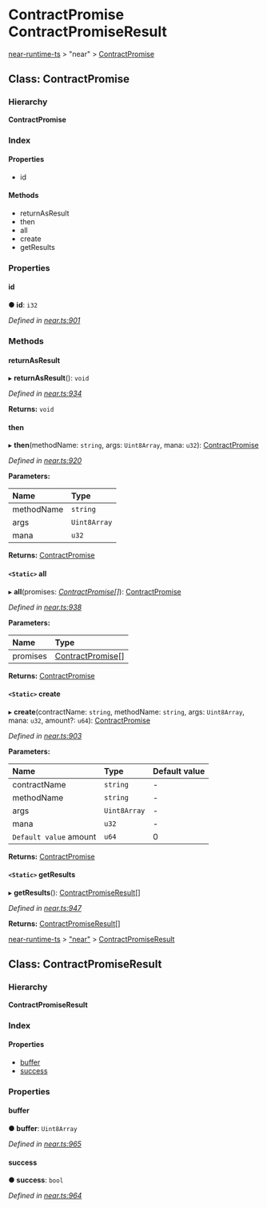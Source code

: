 # ContractPromise ContractPromiseResult

[near-runtime-ts](../) &gt; "near" &gt; [ContractPromise](contractpromise-contractpromiseresult.md)

## Class: ContractPromise

### Hierarchy

**ContractPromise**

### Index

#### Properties

* id

#### Methods

* returnAsResult
* then
* all
* create
* getResults

### Properties

#### id  <a id="id"></a>

**● id**: `i32`

_Defined in_ [_near.ts:901_](https://github.com/nearprotocol/near-runtime-ts/blob/30d6281/near.ts#L901)

### Methods

#### returnAsResult  <a id="returnasresult"></a>

▸ **returnAsResult**\(\): `void`

_Defined in_ [_near.ts:934_](https://github.com/nearprotocol/near-runtime-ts/blob/30d6281/near.ts#L934)

**Returns:** `void`

#### then  <a id="then"></a>

▸ **then**\(methodName: `string`, args: `Uint8Array`, mana: `u32`\): [ContractPromise](https://github.com/ckshei/nearprotocol_docs/tree/672ef33409e22fc96414b5f0683b5ded07e2f3e5/docs/client-api/ts/classes/_near_.contractpromise.md)

_Defined in_ [_near.ts:920_](https://github.com/nearprotocol/near-runtime-ts/blob/30d6281/near.ts#L920)

**Parameters:**

| Name | Type |
| :--- | :--- |
| methodName | `string` |
| args | `Uint8Array` |
| mana | `u32` |

**Returns:** [ContractPromise](https://github.com/ckshei/nearprotocol_docs/tree/672ef33409e22fc96414b5f0683b5ded07e2f3e5/docs/client-api/ts/classes/_near_.contractpromise.md)

#### `<Static>` all  <a id="all"></a>

▸ **all**\(promises: [_ContractPromise_](https://github.com/ckshei/nearprotocol_docs/tree/672ef33409e22fc96414b5f0683b5ded07e2f3e5/docs/client-api/ts/classes/_near_.contractpromise.md)_\[\]_\): [ContractPromise](https://github.com/ckshei/nearprotocol_docs/tree/672ef33409e22fc96414b5f0683b5ded07e2f3e5/docs/client-api/ts/classes/_near_.contractpromise.md)

_Defined in_ [_near.ts:938_](https://github.com/nearprotocol/near-runtime-ts/blob/30d6281/near.ts#L938)

**Parameters:**

| Name | Type |
| :--- | :--- |
| promises | [ContractPromise](https://github.com/ckshei/nearprotocol_docs/tree/672ef33409e22fc96414b5f0683b5ded07e2f3e5/docs/client-api/ts/classes/_near_.contractpromise.md)\[\] |

**Returns:** [ContractPromise](https://github.com/ckshei/nearprotocol_docs/tree/672ef33409e22fc96414b5f0683b5ded07e2f3e5/docs/client-api/ts/classes/_near_.contractpromise.md)

#### `<Static>` create  <a id="create"></a>

▸ **create**\(contractName: `string`, methodName: `string`, args: `Uint8Array`, mana: `u32`, amount?: `u64`\): [ContractPromise](https://github.com/ckshei/nearprotocol_docs/tree/672ef33409e22fc96414b5f0683b5ded07e2f3e5/docs/client-api/ts/classes/_near_.contractpromise.md)

_Defined in_ [_near.ts:903_](https://github.com/nearprotocol/near-runtime-ts/blob/30d6281/near.ts#L903)

**Parameters:**

| Name | Type | Default value |
| :--- | :--- | :--- |
| contractName | `string` | - |
| methodName | `string` | - |
| args | `Uint8Array` | - |
| mana | `u32` | - |
| `Default value` amount | `u64` | 0 |

**Returns:** [ContractPromise](https://github.com/ckshei/nearprotocol_docs/tree/672ef33409e22fc96414b5f0683b5ded07e2f3e5/docs/client-api/ts/classes/_near_.contractpromise.md)

#### `<Static>` getResults  <a id="getresults"></a>

▸ **getResults**\(\): [ContractPromiseResult](https://github.com/ckshei/nearprotocol_docs/tree/672ef33409e22fc96414b5f0683b5ded07e2f3e5/docs/client-api/ts/classes/_near_.contractpromiseresult.md)\[\]

_Defined in_ [_near.ts:947_](https://github.com/nearprotocol/near-runtime-ts/blob/30d6281/near.ts#L947)

**Returns:** [ContractPromiseResult](https://github.com/ckshei/nearprotocol_docs/tree/672ef33409e22fc96414b5f0683b5ded07e2f3e5/docs/client-api/ts/classes/_near_.contractpromiseresult.md)\[\]

[near-runtime-ts](../) &gt; ["near"](https://github.com/ckshei/nearprotocol_docs/tree/672ef33409e22fc96414b5f0683b5ded07e2f3e5/docs/client-api/ts/modules/_near_.md) &gt; [ContractPromiseResult](https://github.com/ckshei/nearprotocol_docs/tree/672ef33409e22fc96414b5f0683b5ded07e2f3e5/docs/client-api/ts/classes/_near_.contractpromiseresult.md)

## Class: ContractPromiseResult

### Hierarchy

**ContractPromiseResult**

### Index

#### Properties

* [buffer](https://github.com/ckshei/nearprotocol_docs/tree/672ef33409e22fc96414b5f0683b5ded07e2f3e5/docs/client-api/ts/classes/_near_.contractpromiseresult.md#buffer)
* [success](https://github.com/ckshei/nearprotocol_docs/tree/672ef33409e22fc96414b5f0683b5ded07e2f3e5/docs/client-api/ts/classes/_near_.contractpromiseresult.md#success)

### Properties

#### buffer  <a id="buffer"></a>

**● buffer**: `Uint8Array`

_Defined in_ [_near.ts:965_](https://github.com/nearprotocol/near-runtime-ts/blob/30d6281/near.ts#L965)

#### success  <a id="success"></a>

**● success**: `bool`

_Defined in_ [_near.ts:964_](https://github.com/nearprotocol/near-runtime-ts/blob/30d6281/near.ts#L964)

